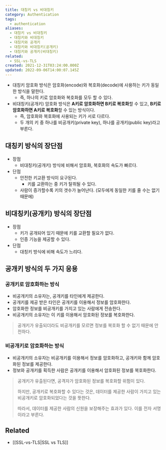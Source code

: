 ```yaml
---
title: 대칭키 vs 비대칭키
category: Authentication
tags:
  - authentication
aliases:
  - 대칭키 vs 비대칭키
  - 대칭키와 비대칭키
  - 대칭키와 공개키
  - 대칭키와 비대칭키(공개키)
  - 대칭키와 공개키(비대칭키)
related:
  - SSL-vs-TLS
created: 2021-12-31T03:24:00.000Z
updated: 2022-09-06T14:00:07.145Z
---
```


<Metadata />

- 대칭키 암호화 방식은 암호화(encode)와 복호화(decode)에 사용하는 키가 동일한 방식을 말한다.
  - 즉, 하나의 키로 암호화와 복호화를 모두 할 수 있다.
- 비대칭키(공개키) 암호화 방식은 **A키로 암호화하면 B키로 복호화**할 수 있고, **B키로 암호화하면 A키로 복호화**할 수 있는 방식이다.
  - 즉, 암호화와 복호화에 사용되는 키가 서로 다르다.
  - 두 개의 키 중 하나를 비공개키(private key), 하나를 공개키(public key)라고 부른다.

## 대칭키 방식의 장단점

- 장점
  - 비대칭키(공개키) 방식에 비해서 암호화, 복호화의 속도가 빠르다.
- 단점
  - 안전한 키교환 방식이 요구된다.
    - 키를 교환하는 중 키가 탈취될 수 있다.
  - 사람이 증가할수록 키의 갯수가 늘어난다. (모두에게 동일한 키를 줄 수는 없기 때문에)

## 비대칭키(공개키) 방식의 장단점

- 장점
  - 키가 공개되어 있기 때문에 키를 교환할 필요가 없다.
  - 인증 기능을 제공할 수 있다.
- 단점
  - 대칭키 방식에 비해 속도가 느리다.

## 공개키 방식의 두 가지 응용

### 공개키로 암호화하는 방식

- 비공개키의 소유자는, 공개키를 타인에게 제공한다.
- 공개키를 제공 받은 타인은 공개키를 이용해서 정보를 암호화한다.
- 암호화한 정보를 비공개키를 가지고 있는 사람에게 전송한다.
- 비공개키의 소유자는 이 키를 이용해서 암호화된 정보를 복호화한다.

> 공개키가 유출되더라도 비공개키를 모르면 정보를 복호화 할 수 없기 때문에 안전하다.

### 비공개키로 암호화하는 방식

- 비공개키의 소유자는 비공개키를 이용해서 정보를 암호화하고, 공개키와 함께 암호화된 정보를 제공한다.
- 정보와 공개키를 획득한 사람은 공개키를 이용해서 암호화된 정보를 복호화한다.

> 공개키가 유출된다면, 공격자가 암호화된 정보를 복호화할 위험이 있다.
>
> 하지만, 공개키로 복호화할 수 있다는 것은, 데이터를 제공한 사람이 가지고 있는 비공개키로 암호화되었다는 것을 뜻한다.
>
> 따라서, 데이터를 제공한 사람의 신원을 보장해주는 효과가 있다. 이를 전자 서명이라고 부른다.

## Related

- [[SSL-vs-TLS|SSL vs TLS]]

